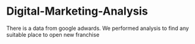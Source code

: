# Digital-Marketing-Analysis
There is a data from google adwards. We performed analysis to find any suitable place to open new franchise
